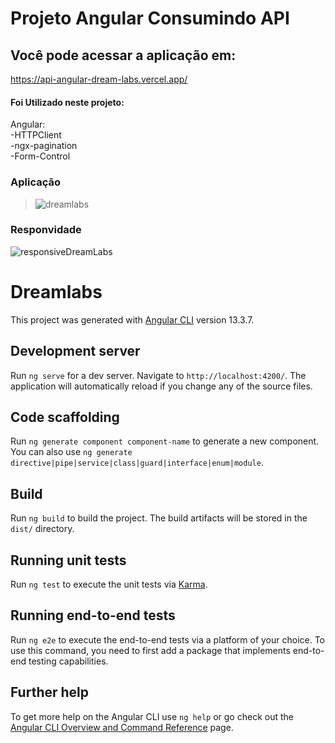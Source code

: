 # Projeto Angular Consumindo API

## Você pode acessar a aplicação em: 
https://api-angular-dream-labs.vercel.app/


#### Foi Utilizado neste projeto:
  Angular: <br/>
    -HTTPClient <br/>
    -ngx-pagination <br/>
    -Form-Control <br/>
    

### Aplicação

> ![dreamlabs](https://user-images.githubusercontent.com/76044304/170516630-7d6d3493-5893-4283-b7e7-361ff89674f5.gif)

### Responvidade

![responsiveDreamLabs](https://user-images.githubusercontent.com/76044304/170517392-591add3e-65ba-404e-8a6f-158ee445be50.gif)

# Dreamlabs

This project was generated with [Angular CLI](https://github.com/angular/angular-cli) version 13.3.7.

## Development server

Run `ng serve` for a dev server. Navigate to `http://localhost:4200/`. The application will automatically reload if you change any of the source files.

## Code scaffolding

Run `ng generate component component-name` to generate a new component. You can also use `ng generate directive|pipe|service|class|guard|interface|enum|module`.

## Build

Run `ng build` to build the project. The build artifacts will be stored in the `dist/` directory.

## Running unit tests

Run `ng test` to execute the unit tests via [Karma](https://karma-runner.github.io).

## Running end-to-end tests

Run `ng e2e` to execute the end-to-end tests via a platform of your choice. To use this command, you need to first add a package that implements end-to-end testing capabilities.

## Further help

To get more help on the Angular CLI use `ng help` or go check out the [Angular CLI Overview and Command Reference](https://angular.io/cli) page.
